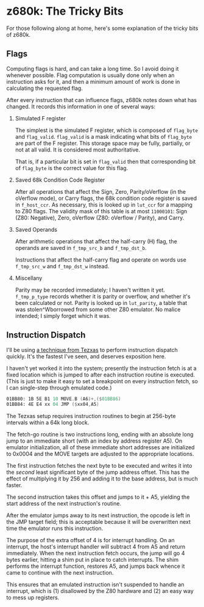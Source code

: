 z680k: The Tricky Bits
======================

For those following along at home, here's some explanation of the
tricky bits of z680k.

Flags
-----

Computing flags is hard, and can take a long time.  So I avoid doing
it whenever possible.  Flag computation is usually done only when an
instruction asks for it, and then a minimum amount of work is done in
calculating the requested flag.

After every instruction that can influence flags, z680k notes down
what has changed.  It records this information in one of several ways:

1. Simulated F register

   The simplest is the simulated F register, which is
   composed of `flag_byte` and `flag_valid`.  `flag_valid` is a
   mask indicating what bits of `flag_byte` are part of the F
   register.  This storage space may be fully, partially, or not at
   all valid.  It is considered most authoritative.

   That is, if a particular bit is set in `flag_valid` then that
   corresponding bit of `flag_byte` is the correct value for this
   flag.

2. Saved 68k Condition Code Register

   After all operations that affect the Sign, Zero, Parity/oVerflow
   (in the oVerflow mode), or Carry flags, the 68k condition code
   register is saved in `f_host_ccr`.  As necessary, this is looked up
   in `lut_ccr` for a mapping to Z80 flags.  The validity mask of this
   table is at most `11000101`: Sign (Z80: Negative), Zero, oVerflow
   (Z80: oVerflow / Parity), and Carry.

3. Saved Operands

   After arithmetic operations that affect the half-carry (H) flag,
   the operands are saved in `f_tmp_src_b` and `f_tmp_dst_b`.

   Instructions that affect the half-carry flag and operate on words
   use `f_tmp_src_w` and `f_tmp_dst_w` instead.

4. Miscellany

   Parity may be recorded immediately; I haven't written it yet.
   `f_tmp_p_type` records whether it is parity or overflow, and
   whether it's been calculated or not.  Parity is looked up in
   `lut_parity`, a table that was stolen^Wborrowed from some other
   Z80 emulator.  No malice intended; I simply forget which it was.


Instruction Dispatch
--------------------

I'll be using [a technique from
Tezxas](http://tezxas.ticalc.org/technica.htm) to perform instruction
dispatch quickly.  It's the fastest I've seen, and deserves exposition
here.

I haven't yet worked it into the system; presently the instruction
fetch is at a fixed location which is jumped to after each instruction
routine is executed.  (This is just to make it easy to set a
breakpoint on every instruction fetch, so I can single-step through
emulated code.)

```asm
01BB80: 1B 5E B1 10 MOVE.B (A6)+,($01BB86)
01BB84: 4E E4 xx 04 JMP ($xx04,A5)
```

The Tezxas setup requires instruction routines to begin at 256-byte
intervals within a 64k long block.

The fetch-go routine is two instructions long, ending with an absolute
long jump to an immediate short (with an index by address register
A5).  On emulator initialization, all of these immediate short
addresses are initialized to 0x0004 and the MOVE targets are adjusted
to the appropriate locations.

The first instruction fetches the next byte to be executed and writes
it into the *second* least significant byte of the jump address
offset.  This has the effect of multiplying it by 256 and adding it to
the base address, but is much faster.

The second instruction takes this offset and jumps to it + A5,
yielding the start address of the next instruction's routine.

After the emulator jumps away to its next instruction, the opcode is
left in the JMP target field; this is acceptable because it will be
overwritten next time the emulator runs this instruction.

The purpose of the extra offset of 4 is for interrupt handling.  On an
interrupt, the host's interrupt handler will subtract 4 from A5 and
return immediately.  When the next instruction fetch occurs, the jump
will go 4 bytes earlier, hitting a shim put in place to catch
interrupts.  The shim performs the interrupt function, restores A5,
and jumps back whence it came to continue with the next instruction.

This ensures that an emulated instruction isn't suspended to handle an
interrupt, which is (1) disallowed by the Z80 hardware and (2) an easy
way to mess up registers.
